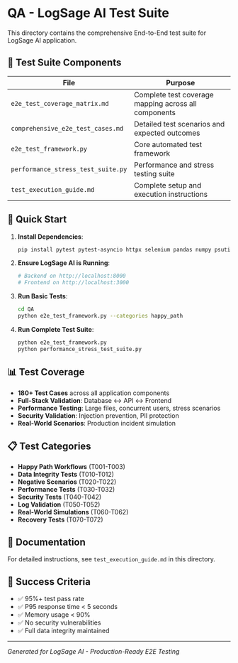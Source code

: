 # QA - LogSage AI Test Suite

This directory contains the comprehensive End-to-End test suite for LogSage AI application.

## 📁 Test Suite Components

| File | Purpose |
|------|---------|
| `e2e_test_coverage_matrix.md` | Complete test coverage mapping across all components |
| `comprehensive_e2e_test_cases.md` | Detailed test scenarios and expected outcomes |
| `e2e_test_framework.py` | Core automated test framework |
| `performance_stress_test_suite.py` | Performance and stress testing suite |
| `test_execution_guide.md` | Complete setup and execution instructions |

## 🚀 Quick Start

1. **Install Dependencies**:
   ```bash
   pip install pytest pytest-asyncio httpx selenium pandas numpy psutil aiohttp
   ```

2. **Ensure LogSage AI is Running**:
   ```bash
   # Backend on http://localhost:8000
   # Frontend on http://localhost:3000
   ```

3. **Run Basic Tests**:
   ```bash
   cd QA
   python e2e_test_framework.py --categories happy_path
   ```

4. **Run Complete Test Suite**:
   ```bash
   python e2e_test_framework.py
   python performance_stress_test_suite.py
   ```

## 📊 Test Coverage

- **180+ Test Cases** across all application components
- **Full-Stack Validation**: Database ↔ API ↔ Frontend
- **Performance Testing**: Large files, concurrent users, stress scenarios
- **Security Validation**: Injection prevention, PII protection
- **Real-World Scenarios**: Production incident simulation

## 📋 Test Categories

- **Happy Path Workflows** (T001-T003)
- **Data Integrity Tests** (T010-T012)
- **Negative Scenarios** (T020-T022)
- **Performance Tests** (T030-T032)
- **Security Tests** (T040-T042)
- **Log Validation** (T050-T052)
- **Real-World Simulations** (T060-T062)
- **Recovery Tests** (T070-T072)

## 📖 Documentation

For detailed instructions, see `test_execution_guide.md` in this directory.

## 🎯 Success Criteria

- ✅ 95%+ test pass rate
- ✅ P95 response time < 5 seconds
- ✅ Memory usage < 90%
- ✅ No security vulnerabilities
- ✅ Full data integrity maintained

---

*Generated for LogSage AI - Production-Ready E2E Testing*